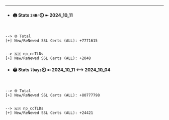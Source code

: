

---
- #### 🖨️ **Stats** `24Hr`⏲️ ➼ 2024_10_11
```console


--> 🌐 Total
[+] New/ReNewed SSL Certs (ALL): +7771615


--> 🇳🇵 np_ccTLDs
[+] New/ReNewed SSL Certs (ALL): +2048

```

- #### 🖨️ **Stats** `7Days`⏲️ ➼ 2024_10_11 <--> 2024_10_04
```console


--> 🌐 Total
[+] New/ReNewed SSL Certs (ALL): +80777798


--> 🇳🇵 np_ccTLDs
[+] New/ReNewed SSL Certs (ALL): +24421

```

